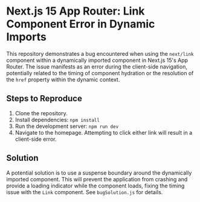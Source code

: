 # Next.js 15 App Router: Link Component Error in Dynamic Imports

This repository demonstrates a bug encountered when using the `next/link` component within a dynamically imported component in Next.js 15's App Router.  The issue manifests as an error during the client-side navigation, potentially related to the timing of component hydration or the resolution of the `href` property within the dynamic context.

## Steps to Reproduce

1. Clone the repository.
2. Install dependencies: `npm install`
3. Run the development server: `npm run dev`
4. Navigate to the homepage.  Attempting to click either link will result in a client-side error.

## Solution

A potential solution is to use a suspense boundary around the dynamically imported component. This will prevent the application from crashing and provide a loading indicator while the component loads, fixing the timing issue with the `Link` component. See `bugSolution.js` for details.